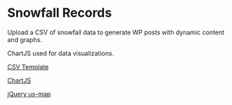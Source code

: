 # Snowfall Records

Upload a CSV of snowfall data to generate WP posts with dynamic content and graphs. 

ChartJS used for data visualizations.

[CSV Template]('./data.csv')

[ChartJS](https://www.chartjs.org/)

[jQuery us-map](https://github.com/NewSignature/us-map)